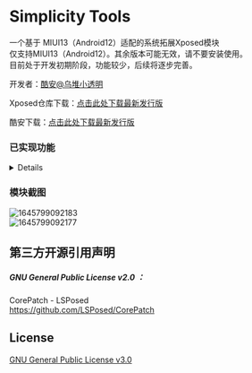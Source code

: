 # Simplicity Tools
一个基于 MIUI13（Android12）适配的系统拓展Xposed模块  
仅支持MIUI13（Android12）。其余版本可能无效，请不要安装使用。  
目前处于开发初期阶段，功能较少，后续将逐步完善。  

开发者：[酷安@乌堆小透明](http://www.coolapk.com/u/883441)  

Xposed仓库下载：[点击此处下载最新发行版](https://github.com/Xposed-Modules-Repo/com.lt2333.simplicitytools/releases)  

酷安下载：[点击此处下载最新发行版](https://www.coolapk.com/apk/com.lt2333.simplicitytools)  

### 已实现功能
<details>

- 界面
	- 移除上层显示通知
- 状态栏
	- 状态栏网速秒刷新
	- 隐藏状态栏电量（%）
	- 隐藏状态栏网速（/s）单位
	- 解除通知图标个数上限
- 状态栏时钟格式
	- 显示年份开关
	- 显示月份开关
	- 显示日期开关
	- 显示星期开关
	- 显示时辰开关
	- 显示时段开关
	- 显示秒数开关
	- 隐藏间隔开关
	- 双行显示开关
	- 时钟大小自定义
	- 双排时钟大小自定义
- 状态栏图标
	- 隐藏电池图标开关
	- 隐藏GPS图标开关
	- 隐藏蓝牙图标开关
	- 隐藏蓝牙电量图标开关
	- 隐藏小HD图标开关
	- 隐藏大HD图标开关
	- 隐藏HD无服务开关
	- 隐藏SIM卡一图标开关
	- 隐藏SIM卡二图标开关
	- 隐藏无SIM卡图标开关
	- 隐藏WIFI图标开关
	- 隐藏辅助WiFi图标开关
	- 隐藏WIFI热点图标开关
	- 隐藏VPN图标开关
	- 隐藏飞行模式图标开关
	- 隐藏闹钟图标开关
	- 隐藏耳机图标开关
	- 隐藏声音、勿扰图标开关
- 桌面
	- 始终显示桌面时钟
- 性能
	- 锁定当前刷新率上限（支持磁贴）
- 其他
	- 允许截图（支持磁贴）
	- 解除安装限制（支持降级、不同签名、无签名安装）
	- 跳过5/10秒警告时间
	- 解锁无限裁切图片/截图功能

</details>

### 模块截图
![1645799092183](https://user-images.githubusercontent.com/32336368/155731592-304443db-ea15-4305-8dde-21f3303963bb.jpg)  
![1645799092177](https://user-images.githubusercontent.com/32336368/155731610-66867463-03e3-4610-9639-3bf746938865.jpg)  

## 第三方开源引用声明
##### GNU General Public License v2.0 ：
CorePatch  - LSPosed  
https://github.com/LSPosed/CorePatch

## License
[GNU General Public License v3.0](LICENSE)

